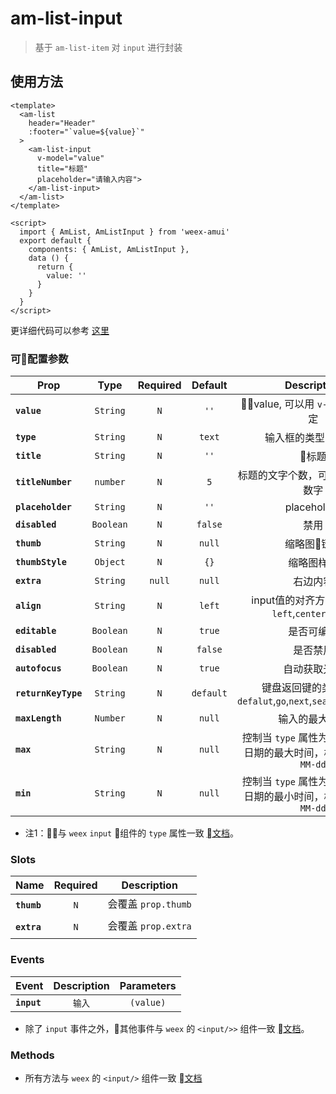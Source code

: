 # am-list-input

> 基于 `am-list-item` 对 `input` 进行封装


## 使用方法 

```vue
<template>
  <am-list
    header="Header"
    :footer="`value=${value}`"
  >
    <am-list-input 
      v-model="value"
      title="标题"
      placeholder="请输入内容">
    </am-list-input>
  </am-list>
</template>

<script>
  import { AmList, AmListInput } from 'weex-amui'
  export default {
    components: { AmList, AmListInput },
    data () {
      return {
        value: ''
      }
    }
  }
</script>

```
更详细代码可以参考 [这里](https://github.com/HMingHe/weex-amui/blob/master/example/list-input/index.vue)

### 可配置参数
| Prop	 | Type | Required | Default | Description |
| ---- |:----:|:---:|:-------:|:----------:|
| **`value`** | `String` | `N` | `''` | value, 可以用 `v-model` 双向绑定 |
| **`type`** | `String` | `N` | `text`  | 输入框的类型（注1） |
| **`title`** | `String` | `N` | `''` | 标题 |
| **`titleNumber`** | `number` | `N` | `5`  | 标题的文字个数，可用 `2-7` 之间的数字	 |
| **`placeholder`** | `String` | `N` | `''` | placeholder |
| **`disabled`** | `Boolean` | `N` | `false` | 禁用 |
| **`thumb`** | `String` | `N` | `null` | 缩略图链接 |
| **`thumbStyle`** | `Object` | `N` | `{}` | 缩略图样式 |
| **`extra`** | `String` | `null` | `null` | 右边内容 |
| **`align`** | `String` | `N` | `left` | input值的对齐方式，可选：`left`,`center`,`right` |
| **`editable`** | `Boolean` | `N` | `true` | 是否可编辑 |
| **`disabled`** | `Boolean` | `N` | `false` | 是否禁用 |
| **`autofocus`** | `Boolean` | `N` | `true` | 自动获取光标 |
| **`returnKeyType`** | `String` | `N` | `default` | 键盘返回键的类型,支持 `defalut`,`go`,`next`,`search`,`send`,`done` |
| **`maxLength`** | `Number` | `N` | `null` | 输入的最大长度 |
| **`max`** | `String` | `N` | `null` | 控制当 `type` 属性为 `date` 时选择日期的最大时间，格式为 `yyyy-MM-dd` |
| **`min`** | `String` | `N` | `null` | 控制当 `type` 属性为 `date` 时选择日期的最小时间，格式为 `yyyy-MM-dd` |


- 注1：与 `weex` `input` 组件的 `type` 属性一致 [文档](http://weex.apache.org/cn/references/components/input.html#te-xing)。



### Slots
| Name | Required | Description |
| ---- |:---:|:----------:|
| **`thumb`** | `N` | 会覆盖 `prop.thumb` |
| **`extra`** | `N` | 会覆盖 `prop.extra` |

### Events
| Event	 | Description | Parameters |
| ---- |:----------:|:----:|
| **`input`** | `输入` | `(value)` |

- 除了 `input` 事件之外，其他事件与 `weex` 的 `<input/>>` 组件一致 [文档](http://weex.apache.org/cn/references/components/input.html#shi-jian)。

### Methods
- 所有方法与 `weex` 的 `<input/>` 组件一致 [文档](http://weex.apache.org/cn/references/components/input.html#methods)